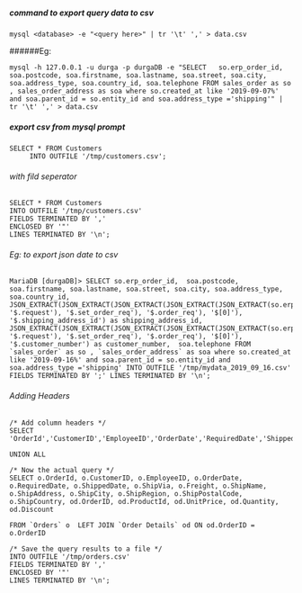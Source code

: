 ##### command to export query data to csv 

    mysql <database> -e "<query here>" | tr '\t' ',' > data.csv

######Eg:

    mysql -h 127.0.0.1 -u durga -p durgaDB -e "SELECT 	so.erp_order_id, soa.postcode, soa.firstname, soa.lastname, soa.street, soa.city, soa.address_type, soa.country_id, soa.telephone FROM sales_order as so , sales_order_address as soa where so.created_at like '2019-09-07%' and soa.parent_id = so.entity_id and soa.address_type ='shipping'" | tr '\t' ',' > data.csv



##### export csv from mysql prompt

    SELECT * FROM Customers
         INTO OUTFILE '/tmp/customers.csv';

###### with fild seperator

    SELECT * FROM Customers
    INTO OUTFILE '/tmp/customers.csv'
    FIELDS TERMINATED BY ','
    ENCLOSED BY '"'
    LINES TERMINATED BY '\n';

###### Eg: to export json date to csv
    
    MariaDB [durgaDB]> SELECT so.erp_order_id,  soa.postcode,  soa.firstname, soa.lastname, soa.street, soa.city, soa.address_type, soa.country_id,  JSON_EXTRACT(JSON_EXTRACT(JSON_EXTRACT(JSON_EXTRACT(JSON_EXTRACT(so.erp_set_order_req, '$.request'), '$.set_order_req'), '$.order_req'), '$[0]'), '$.shipping_address_id') as shipping_address_id, JSON_EXTRACT(JSON_EXTRACT(JSON_EXTRACT(JSON_EXTRACT(JSON_EXTRACT(so.erp_set_order_req, '$.request'), '$.set_order_req'), '$.order_req'), '$[0]'), '$.customer_number') as customer_number,  soa.telephone FROM `sales_order` as so , `sales_order_address` as soa where so.created_at like '2019-09-16%' and soa.parent_id = so.entity_id and soa.address_type ='shipping' INTO OUTFILE '/tmp/mydata_2019_09_16.csv' FIELDS TERMINATED BY ';' LINES TERMINATED BY '\n';

###### Adding Headers 

    /* Add column headers */
    SELECT 'OrderId','CustomerID','EmployeeID','OrderDate','RequiredDate','ShippedDate','ShipVia','Freight','ShipName','ShipAddress','ShipCity','ShipRegion','ShipPostalCode','ShipCountry','OrderID','ProductId','UnitPrice','Quantity','Discount'
    
    UNION ALL
    
    /* Now the actual query */
    SELECT o.OrderId, o.CustomerID, o.EmployeeID, o.OrderDate, o.RequiredDate, o.ShippedDate, o.ShipVia, o.Freight, o.ShipName, o.ShipAddress, o.ShipCity, o.ShipRegion, o.ShipPostalCode, o.ShipCountry, od.OrderID, od.ProductId, od.UnitPrice, od.Quantity, od.Discount 
    
    FROM `Orders` o  LEFT JOIN `Order Details` od ON od.OrderID = o.OrderID 
    
    /* Save the query results to a file */
    INTO OUTFILE '/tmp/orders.csv'
    FIELDS TERMINATED BY ','
    ENCLOSED BY '"'
    LINES TERMINATED BY '\n';

